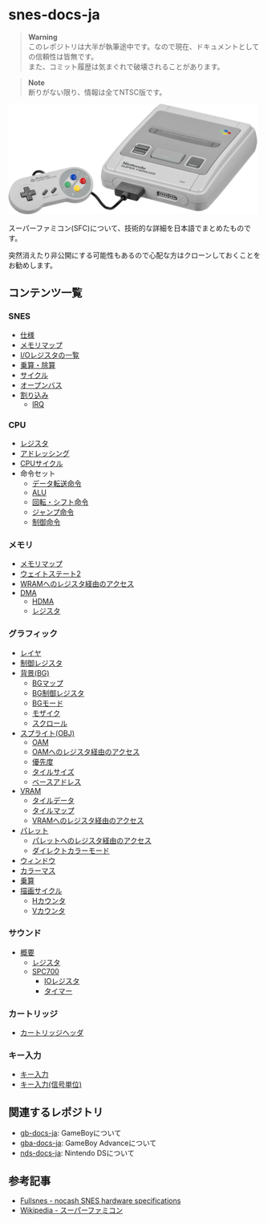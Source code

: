 # snes-docs-ja

>**Warning**  
> このレポジトリは大半が執筆途中です。なので現在、ドキュメントとしての信頼性は皆無です。  
> また、コミット履歴は気まぐれで破壊されることがあります。

>**Note**  
> 断りがない限り、情報は全てNTSC版です。

<img src="images/sfc.webp" height="220" />

スーパーファミコン(SFC)について、技術的な詳細を日本語でまとめたものです。

突然消えたり非公開にする可能性もあるので心配な方はクローンしておくことをお勧めします。

## コンテンツ一覧

### SNES

- [仕様](spec.md)
- [メモリマップ](memory/)
- [I/Oレジスタの一覧](ioreg.md)
- [乗算・除算](muldiv.md)
- [サイクル](cycle.md)
- [オープンバス](openbus.md)
- [割り込み](interrupt/)
    - [IRQ](interrupt/irq.md)

### CPU

- [レジスタ](65xx/register.md)
- [アドレッシング](65xx/addressing.md)
- [CPUサイクル](65xx/cycle.md)
- 命令セット
    - [データ転送命令](65xx/isa/transfer.md)
    - [ALU](65xx/isa/alu.md)
    - [回転・シフト命令](65xx/isa/rotate_shift.md)
    - [ジャンプ命令](65xx/isa/jump.md)
    - [制御命令](65xx/isa/control.md)

### メモリ

- [メモリマップ](memory/)
- [ウェイトステート2](memory/ws2.md)
- [WRAMへのレジスタ経由のアクセス](memory/wram.md)
- [DMA](memory/dma/)
    - [HDMA](memory/dma/hdma.md)
    - [レジスタ](memory/dma/ioreg.md)

### グラフィック

- [レイヤ](video/layer.md)
- [制御レジスタ](video/control.md)
- [背景(BG)](video/bg/)
    - [BGマップ](video/bg/bgmap.md)
    - [BG制御レジスタ](video/bg/control.md) 
    - [BGモード](video/bg/mode.md)
    - [モザイク](video/bg/mosaic.md)
    - [スクロール](video/bg/scroll.md)
- [スプライト(OBJ)](video/obj/)
    - [OAM](video/obj/oam.md)
    - [OAMへのレジスタ経由のアクセス](memory/oam.md)
    - [優先度](video/obj/priority.md)
    - [タイルサイズ](video/obj/obsel.md)
    - [ベースアドレス](video/obj/obsel.md)
- [VRAM](video/vram.md)
    - [タイルデータ](video/vram.md#-8x8タイルデータ-bg-and-obj)
    - [タイルマップ](video/bg/bgmap.md)
    - [VRAMへのレジスタ経由のアクセス](memory/vram.md)
- [パレット](video/palette.md)
    - [パレットへのレジスタ経由のアクセス](memory/palette.md)
    - [ダイレクトカラーモード](video/palette.md#ダイレクトカラーモード)
- [ウィンドウ](video/window.md)
- [カラーマス](video/colormath.md)
- [乗算](video/mul.md)
- [描画サイクル](video/scanline.md)
    - [Hカウンタ](video/scanline.md)
    - [Vカウンタ](video/scanline.md)

### サウンド

- [概要](sound/)
    - [レジスタ](sound/ioreg.md)
    - [SPC700](sound/spc700/)
        - [IOレジスタ](sound/spc700/ioreg.md)
        - [タイマー](sound/spc700/timer.md)

### カートリッジ

- [カートリッジヘッダ](cartridge/header.md)

### キー入力

- [キー入力](keypad/joypad.md)
- [キー入力(信号単位)](keypad/signal.md)

## 関連するレポジトリ

- [gb-docs-ja](https://github.com/pokemium/gb-docs-ja): GameBoyについて
- [gba-docs-ja](https://github.com/pokemium/gba-docs-ja): GameBoy Advanceについて
- [nds-docs-ja](https://github.com/pokemium/nds-docs-ja): Nintendo DSについて

## 参考記事

- [Fullsnes - nocash SNES hardware specifications](https://problemkaputt.de/fullsnes.htm)
- [Wikipedia - スーパーファミコン](https://ja.wikipedia.org/wiki/%E3%82%B9%E3%83%BC%E3%83%91%E3%83%BC%E3%83%95%E3%82%A1%E3%83%9F%E3%82%B3%E3%83%B3)
